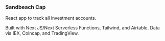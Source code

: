 ### Sandbeach Cap
React app to track all investment accounts.

Built with Next JS/Next Serverless Functions, Tailwind, and Airtable. Data via IEX,  Coincap, and TradingView.
